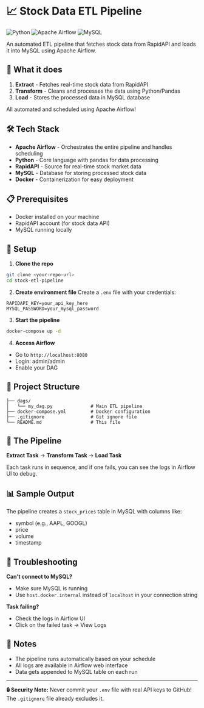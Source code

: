 # 📈 Stock Data ETL Pipeline

![Python](https://img.shields.io/badge/python-3670A0?style=for-the-badge&logo=python&logoColor=ffdd54)
![Apache Airflow](https://img.shields.io/badge/Apache%20Airflow-017CEE?style=for-the-badge&logo=Apache%20Airflow&logoColor=white)
![MySQL](https://img.shields.io/badge/mysql-%2300f.svg?style=for-the-badge&logo=mysql&logoColor=white)

An automated ETL pipeline that fetches stock data from RapidAPI and loads it into MySQL using Apache Airflow.

## 🚀 What it does

1. **Extract** - Fetches real-time stock data from RapidAPI
2. **Transform** - Cleans and processes the data using Python/Pandas  
3. **Load** - Stores the processed data in MySQL database

All automated and scheduled using Apache Airflow!

## 🛠️ Tech Stack

- **Apache Airflow** - Orchestrates the entire pipeline and handles scheduling
- **Python** - Core language with pandas for data processing
- **RapidAPI** - Source for real-time stock market data
- **MySQL** - Database for storing processed stock data
- **Docker** - Containerization for easy deployment

## 📋 Prerequisites

- Docker installed on your machine
- RapidAPI account (for stock data API)
- MySQL running locally

## 🔧 Setup

1. **Clone the repo**
```bash
git clone <your-repo-url>
cd stock-etl-pipeline
```

2. **Create environment file**
Create a `.env` file with your credentials:
```env
RAPIDAPI_KEY=your_api_key_here
MYSQL_PASSWORD=your_mysql_password
```

3. **Start the pipeline**
```bash
docker-compose up -d
```

4. **Access Airflow**
- Go to `http://localhost:8080`
- Login: admin/admin
- Enable your DAG

## 📁 Project Structure

```
├── dags/
│   └── my_dag.py              # Main ETL pipeline
├── docker-compose.yml         # Docker configuration  
├── .gitignore                 # Git ignore file
└── README.md                  # This file
```

## 🔧 The Pipeline

**Extract Task** → **Transform Task** → **Load Task**

Each task runs in sequence, and if one fails, you can see the logs in Airflow UI to debug.

## 📊 Sample Output

The pipeline creates a `stock_prices` table in MySQL with columns like:
- symbol (e.g., AAPL, GOOGL)
- price 
- volume
- timestamp

## 🐛 Troubleshooting

**Can't connect to MySQL?**
- Make sure MySQL is running
- Use `host.docker.internal` instead of `localhost` in your connection string

**Task failing?**
- Check the logs in Airflow UI
- Click on the failed task → View Logs

## 📝 Notes

- The pipeline runs automatically based on your schedule
- All logs are available in Airflow web interface
- Data gets appended to MySQL table on each run

---

**🔒 Security Note:** Never commit your `.env` file with real API keys to GitHub! The `.gitignore` file already excludes it.

